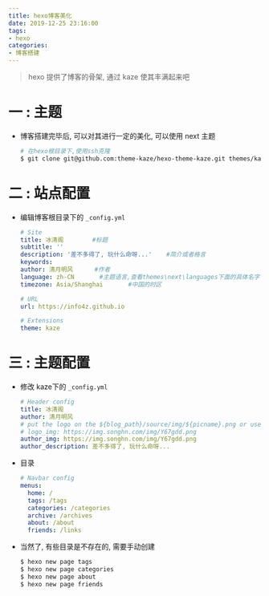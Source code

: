 ```yaml
---
title: hexo博客美化
date: 2019-12-25 23:16:00
tags: 
- hexo
categories:
- 博客搭建
---
```




> hexo 提供了博客的骨架, 通过 kaze 使其丰满起来吧



# 一 : 主题

* 博客搭建完毕后, 可以对其进行一定的美化, 可以使用 next 主题

  ```sh
  # 在hexo根目录下,使用ssh克隆
  $ git clone git@github.com:theme-kaze/hexo-theme-kaze.git themes/kaze
  ```

# 二 : 站点配置

* 编辑博客根目录下的 `_config.yml`

  ```yaml
  # Site
  title: 冰清阁		#标题
  subtitle: ''
  description: '差不多得了, 玩什么命呀...'	#简介或者格言
  keywords:
  author: 清月明风		#作者
  language: zh-CN		#主题语言,查看themes\next\languages下面的具体名字
  timezone: Asia/Shanghai		#中国的时区
  
  # URL
  url: https://info4z.github.io
  
  # Extensions
  theme: kaze
  ```

# 三 : 主题配置

* 修改 kaze下的 `_config.yml`

  ```yaml
  # Header config
  title: 冰清阁
  author: 清月明风
  # put the logo on the ${blog_path}/source/img/${picname}.png or use urls
  # logo_img: https://img.songhn.com/img/Y67gdd.png
  author_img: https://img.songhn.com/img/Y67gdd.png
  author_description: 差不多得了, 玩什么命呀...
  ```

* 目录

  ```yaml
  # Navbar config
  menus:
    home: /
    tags: /tags
    categories: /categories
    archive: /archives
    about: /about
    friends: /links
  ```

* 当然了, 有些目录是不存在的, 需要手动创建

  ```sh
  $ hexo new page tags
  $ hexo new page categories
  $ hexo new page about
  $ hexo new page friends
  ```


